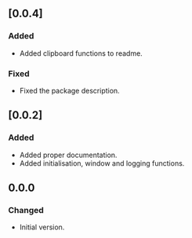 ## [0.0.4] 
### Added
- Added clipboard functions to readme.

### Fixed
- Fixed the package description.

## [0.0.2]
### Added
- Added proper documentation.
- Added initialisation, window and logging functions.

## 0.0.0
### Changed
- Initial version.